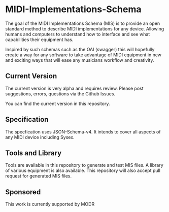 # MIDI-Implementations-Schema


The goal of the MIDI Implementations Schema (MIS) is to provide an open standard method to describe MIDI implementations for any device. Allowing humans and computers to understand how to interface and see what capabilities their equipment has.

Inspired by such schemas such as the OAI (swagger) this will hopefully create a way for any software to take advantage of MIDI equipment in new and exciting ways that will ease any musicians workflow and creativity.

## Current Version
The current version is very alpha and requires review. Please post suggestions, errors, questions via the Github Issues.

You can find the current version in this repository.


## Specification
The specfication uses JSON-Schema-v4. It intends to cover all aspects of any MIDI device including Sysex.

## Tools and Library
Tools are available in this repository to generate and test MIS files.
A library of various equipment is also available. This repository will also accept pull request for generated MIS files.


## Sponsored
This work is currently supported by MODR
